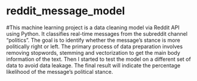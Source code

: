# reddit_message_model
#This machine learning project is a data cleaning model via Reddit API using Python. It classifies real-time messages from the subreddit channel “politics”. The goal is to identify whether the message’s stance is more politically right or left. The primary process of data preparation involves removing stopwords, stemming and vectorization to get the main body information of the text. Then I started to test the model on a different set of data to avoid data leakage. The final result will indicate the percentage likelihood of the message’s political stance. 
